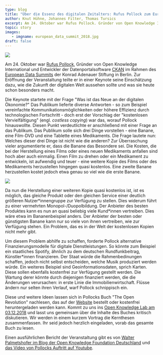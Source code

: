 ```yaml
---
type: blog
title: "Über die Essenz des digitalen Zeitalters: Rufus Pollock zum European Data Summit in Berlin"
author: Knut Hühne, Johannes Filter, Thomas Tursics
excerpt: Am 24. Oktober war Rufus Pollock. Gründer von Open Knowledge International und Entwickler der Datenportalsoftware CKAN im Rahmen des European Data Summits der Konrad Adenauer Stiftung in Berlin. Zur Eröffnung der Veranstaltung teilte er in einer Keynote seine Einschätzung dazu, wie die Zukunft der digitalen Welt aussehen sollte und was sie heute schon besonders macht.
topic: story
images:
   - imgname: european_data_summit_2018.jpg
draft: false
---
```


![](/blog/european_data_summit_2018.jpg)

Am 24. Oktober war [Rufus Pollock](https://rufuspollock.com/), Gründer von Open Knowledge International und Entwickler der Datenportalsoftware [CKAN](https://ckan.org/) im Rahmen des [European Data Summits](https://www.kas.de/veranstaltungen/detail/-/content/european-data-summit) der Konrad Adenauer Stiftung in Berlin. Zur Eröffnung der Veranstaltung teilte er in einer Keynote seine Einschätzung dazu, wie die Zukunft der digitalen Welt aussehen sollte und was sie heute schon besonders macht.

Die Keynote startete mit der Frage "Was ist das Neue an der digitalen Ökonomie?" Das Publikum lieferte diverse Antworten - so zum Beispiel vereinfachte Kommunikationsmöglichkeiten oder höhere Effizienz durch technologischen Fortschritt - doch erst der Vorschlag der "kostenlosen Vervielfältigung" (engl. *costless copying*) war das, worauf Pollock hinauswollte. Diesen Punkt verdeutlichte er anschließend mit einer Frage an das Publikum. Das Publikum solle sich drei Dinge vorstellen - eine Banane, eine Film-DVD und eine Tablette eines Medikaments. Die Frage lautete nun: Welches dieser drei Dinge ist nicht wie die anderen? Zur Überraschung vieler argumentierte er, dass die Banane das Besondere sei. Die Kosten, die bei der Herstellung eines Films oder eines neuen Medikaments anfallen sind hoch aber auch einmalig. Einen Film zu drehen oder ein Medikament zu entwickeln, ist aufwendig und teuer - eine weitere Kopie des Films oder des Medikaments herzustellen hingegen quasi kostenlos. Eine zweite Banane herzustellen kostet jedoch etwa genau so viel wie die erste Banane.

![](/blog/european_data_summit_2018_rufus_slide.png)

Da nun die Herstellung einer weiteren Kopie quasi kostenlos ist, ist es möglich, das gleiche Produkt oder den gleichen Service einer deutlich größeren Nutzer\*innengruppe zur Verfügung zu stellen. Dies widerum führt zu einer vermehrten Monopol-/Duopolbildung. Der Anbieter des besten Produktes kann es nun an quasi beliebig viele Kund\*innen vertreiben. Dies wäre etwa im Bananenbeispiel anders. Der Anbieter der besten oder günstigsten Banane kann nur so viele von ihnen vertreiben, wie zur Verfügung stehen. Ein Problem, das es in der Welt der kostenlosen Kopien nicht mehr gibt.

Um diesem Problem abhilfe zu schaffen, forderte Pollock alternative Finanzierungsmodelle für digitale Dienstleistungen. So könnte zum Beispiel ein staatliches Spotify, ähnlich zu dem deutschen Rundfunkbeitrag, Künstler\*innen finanzieren. Der Staat würde die Rahmenbedinungen schaffen, jedoch nicht selbst entscheiden, welche Musik produziert werden würde. Ein weiteres Beispiel sind Geoinformationsdaten, sprich Karten. Diese sollen ebenfalls kostenfrei zur Verfügung gestellt werden. Die Wartung derer könnte durch diejenigen finanziert werden, die die Änderungen verursachen: in erste Linie die Immobilienwirtschaft. Flüsse ändern nur selten ihren Verlauf, warf Pollock schnippisch ein.

Diese und weitere Ideen lassen sich in Pollocks Buch "The Open Revolution" nachlesen, das auf der [Website](https://openrevolution.net) bestellt oder kostenfrei heruntergeladen werden kann. Kommt zu uns ins [Open Knowledge Lab am 03.12.2018](https://www.meetup.com/OK-Lab-Berlin/events/hwrqbqyxqbfb/) und lasst uns gemeinsam über die Inhalte des Buches kritisch diskutieren. Wir werden in einem kurzem Vortrag die Kernthesen zusammenfassen. Ihr seid jedoch herzlich eingeladen, vorab das gesamte Buch zu lesen.

Einen ausführlichen Bericht der Veranstaltung gibt es von [Walter Palmetshofer im Blog der Open Knowledge Foundation Deutschland](https://okfn.de/blog/2018/10/PSI-Policy-EUDataSummit/) und [das Video von Pollocks Auftritt auf Youtube](https://www.youtube.com/watch?v=8pjC5PaWjIc).
